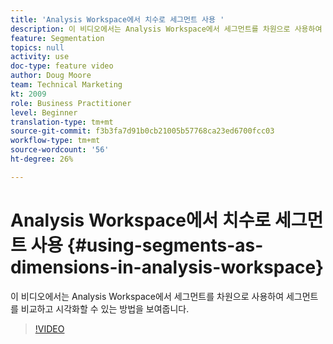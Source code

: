 ```yaml
---
title: 'Analysis Workspace에서 치수로 세그먼트 사용 '
description: 이 비디오에서는 Analysis Workspace에서 세그먼트를 차원으로 사용하여 세그먼트를 비교하고 시각화할 수 있는 방법을 보여줍니다.
feature: Segmentation
topics: null
activity: use
doc-type: feature video
author: Doug Moore
team: Technical Marketing
kt: 2009
role: Business Practitioner
level: Beginner
translation-type: tm+mt
source-git-commit: f3b3fa7d91b0cb21005b57768ca23ed6700fcc03
workflow-type: tm+mt
source-wordcount: '56'
ht-degree: 26%

---
```



# Analysis Workspace에서 치수로 세그먼트 사용 {#using-segments-as-dimensions-in-analysis-workspace}

이 비디오에서는 Analysis Workspace에서 세그먼트를 차원으로 사용하여 세그먼트를 비교하고 시각화할 수 있는 방법을 보여줍니다.

>[!VIDEO](https://video.tv.adobe.com/v/23974/?quality=12)